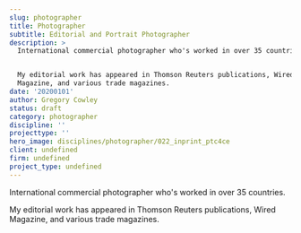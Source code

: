 ```yaml
---
slug: photographer
title: Photographer
subtitle: Editorial and Portrait Photographer
description: >
  International commercial photographer who's worked in over 35 countries.


  My editorial work has appeared in Thomson Reuters publications, Wired
  Magazine, and various trade magazines.
date: '20200101'
author: Gregory Cowley
status: draft
category: photographer
discipline: ''
projecttype: ''
hero_image: disciplines/photographer/022_inprint_ptc4ce
client: undefined
firm: undefined
project_type: undefined
---
```

International commercial photographer who's worked in over 35 countries.

My editorial work has appeared in Thomson Reuters publications, Wired Magazine, and various trade magazines.
